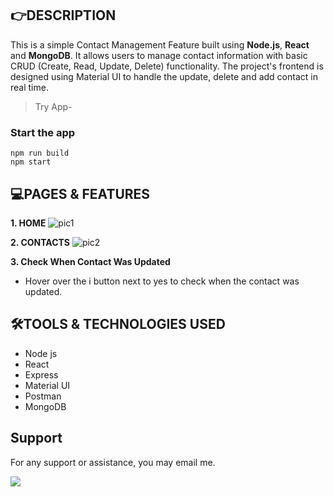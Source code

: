## 👉DESCRIPTION

This is a simple Contact Management Feature built using **Node.js**, **React** and **MongoDB**. It allows users to manage contact information with basic CRUD (Create, Read, Update, Delete) functionality. The project's frontend is designed using Material UI to handle the update, delete and add contact in real time.

>Try App- 

### Start the app

```shell
npm run build
npm start
```


## 💻PAGES & FEATURES

**1. HOME**
![pic1](https://github.com/user-attachments/assets/af811e9d-4319-48ba-b786-ba0104b4af02)



**2. CONTACTS**
![pic2](https://github.com/user-attachments/assets/edb10df8-20d8-41c0-b92d-39ca07999f41)


**3. Check When Contact Was Updated**

- Hover over the i button next to yes to check when the contact was updated.

## 🛠️TOOLS & TECHNOLOGIES USED

- Node js
- React
- Express
- Material UI
- Postman
- MongoDB

## Support
For any support or assistance, you may email me.

<a href="mailto:priyanshusharma3377@gmail.com?"><img src="https://img.shields.io/badge/gmail-%23DD0031.svg?&style=for-the-badge&logo=gmail&logoColor=white"/></a>
